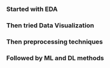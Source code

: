 ### Started with EDA

### Then tried Data Visualization

### Then preprocessing techniques

### Followed by ML and DL methods

